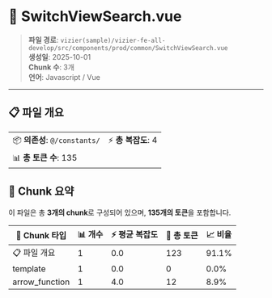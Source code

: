 # 📄 SwitchViewSearch.vue

> **파일 경로**: `vizier(sample)/vizier-fe-all-develop/src/components/prod/common/SwitchViewSearch.vue`  
> **생성일**: 2025-10-01  
> **Chunk 수**: 3개  
> **언어**: Javascript / Vue
---


## 📋 파일 개요

| | |
|--|--|
| 📦 **의존성**: `@/constants/` | ⚡ **총 복잡도**: 4 |
| 📊 **총 토큰 수**: 135 |  |






## 🧩 Chunk 요약

이 파일은 총 **3개의 chunk**로 구성되어 있으며, **135개의 토큰**을 포함합니다.

| 🧩 Chunk 타입 | 📊 개수 | ⚡ 평균 복잡도 | 📝 총 토큰 | 📈 비율 |
|---------------|--------|-------------|----------|--------|
| 📋 파일 개요 | 1 | 0.0 | 123 | 91.1% |
| template | 1 | 0.0 | 0 | 0.0% |
| arrow_function | 1 | 4.0 | 12 | 8.9% |

